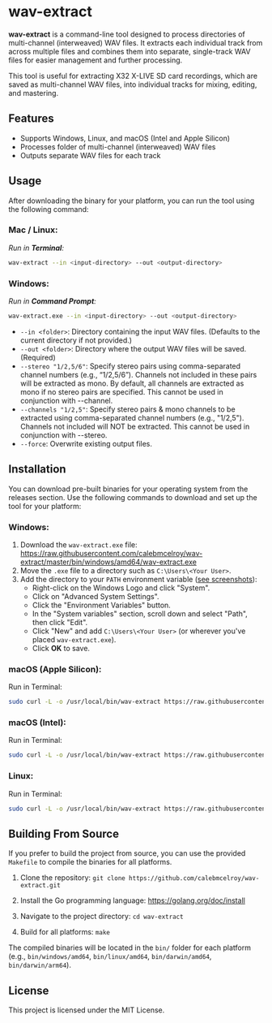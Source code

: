 # wav-extract

**wav-extract** is a command-line tool designed to process directories of multi-channel (interweaved) WAV files. It extracts each individual track from across multiple files and combines them into separate, single-track WAV files for easier management and further processing.

This tool is useful for extracting X32 X-LIVE SD card recordings, which are saved as multi-channel WAV files, into individual tracks for mixing, editing, and mastering.

## Features

- Supports Windows, Linux, and macOS (Intel and Apple Silicon)
- Processes folder of multi-channel (interweaved) WAV files
- Outputs separate WAV files for each track

## Usage

After downloading the binary for your platform, you can run the tool using the following command:

### Mac / Linux:

_Run in **Terminal**:_
```bash
wav-extract --in <input-directory> --out <output-directory>
```

### Windows:

_Run in **Command Prompt**:_
```bash
wav-extract.exe --in <input-directory> --out <output-directory>
```

- `--in <folder>`: Directory containing the input WAV files. (Defaults to the current directory if not provided.)
- `--out <folder>`: Directory where the output WAV files will be saved. (Required)
- `--stereo "1/2,5/6"`: Specify stereo pairs using comma-separated channel numbers (e.g., “1/2,5/6”). Channels not included in these pairs will be extracted as mono. By default, all channels are extracted as mono if no stereo pairs are specified. This cannot be used in conjunction with --channel.
- `--channels "1/2,5"`: Specify stereo pairs & mono channels to be extracted using comma-separated channel numbers (e.g., "1/2,5"). Channels not included will NOT be extracted. This cannot be used in conjunction with --stereo.
- `--force`: Overwrite existing output files.

## Installation

You can download pre-built binaries for your operating system from the releases section. Use the following commands to download and set up the tool for your platform:

### Windows:
1. Download the `wav-extract.exe` file: https://raw.githubusercontent.com/calebmcelroy/wav-extract/master/bin/windows/amd64/wav-extract.exe
2. Move the `.exe` file to a directory such as `C:\Users\<Your User>`.
3. Add the directory to your `PATH` environment variable ([see screenshots](https://medium.com/@kevinmarkvi/how-to-add-executables-to-your-path-in-windows-5ffa4ce61a53)):
   - Right-click on the Windows Logo and click "System".
   - Click on "Advanced System Settings".
   - Click the "Environment Variables" button.
   - In the "System variables" section, scroll down and select "Path", then click "Edit".
   - Click "New" and add `C:\Users\<Your User>` (or wherever you've placed `wav-extract.exe`).
   - Click **OK** to save.

### macOS (Apple Silicon):
Run in Terminal:
```bash
sudo curl -L -o /usr/local/bin/wav-extract https://raw.githubusercontent.com/calebmcelroy/wav-extract/master/bin/darwin/arm64/wav-extract && sudo chmod +x /usr/local/bin/wav-extract
```

### macOS (Intel):
Run in Terminal:
```bash
sudo curl -L -o /usr/local/bin/wav-extract https://raw.githubusercontent.com/calebmcelroy/wav-extract/master/bin/darwin/amd64/wav-extract && sudo chmod +x /usr/local/bin/wav-extract
```

### Linux:
Run in Terminal:
```bash
sudo curl -L -o /usr/local/bin/wav-extract https://raw.githubusercontent.com/calebmcelroy/wav-extract/master/bin/linux/amd64/wav-extract && sudo chmod +x /usr/local/bin/wav-extract
```

## Building From Source

If you prefer to build the project from source, you can use the provided `Makefile` to compile the binaries for all platforms.

1. Clone the repository:
   `git clone https://github.com/calebmcelroy/wav-extract.git`

2. Install the Go programming language:
   https://golang.org/doc/install

3. Navigate to the project directory:
   `cd wav-extract`

4. Build for all platforms:
   `make`

The compiled binaries will be located in the `bin/` folder for each platform (e.g., `bin/windows/amd64`, `bin/linux/amd64`, `bin/darwin/amd64`, `bin/darwin/arm64`).

## License

This project is licensed under the MIT License.